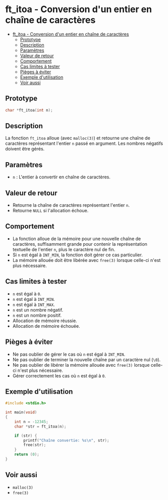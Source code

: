 # ft_itoa - Conversion d'un entier en chaîne de caractères

- [ft\_itoa - Conversion d'un entier en chaîne de caractères](#ft_itoa---conversion-dun-entier-en-chaîne-de-caractères)
	- [Prototype](#prototype)
	- [Description](#description)
	- [Paramètres](#paramètres)
	- [Valeur de retour](#valeur-de-retour)
	- [Comportement](#comportement)
	- [Cas limites à tester](#cas-limites-à-tester)
	- [Pièges à éviter](#pièges-à-éviter)
	- [Exemple d'utilisation](#exemple-dutilisation)
	- [Voir aussi](#voir-aussi)

## Prototype

```c
char *ft_itoa(int n);
```

## Description

La fonction `ft_itoa` alloue (avec `malloc(3)`) et retourne une chaîne de caractères représentant l'entier `n` passé en argument. Les nombres négatifs doivent être gérés.

## Paramètres

* `n` : L'entier à convertir en chaîne de caractères.

## Valeur de retour

* Retourne la chaîne de caractères représentant l'entier `n`.
* Retourne `NULL` si l'allocation échoue.

## Comportement

* La fonction alloue de la mémoire pour une nouvelle chaîne de caractères, suffisamment grande pour contenir la représentation textuelle de l'entier `n`, plus le caractère nul de fin.
* Si `n` est égal à `INT_MIN`, la fonction doit gérer ce cas particulier.
* La mémoire allouée doit être libérée avec `free(3)` lorsque celle-ci n'est plus nécessaire.

## Cas limites à tester

* `n` est égal à `0`.
* `n` est égal à `INT_MIN`.
* `n` est égal à `INT_MAX`.
* `n` est un nombre négatif.
* `n` est un nombre positif.
* Allocation de mémoire réussie.
* Allocation de mémoire échouée.

## Pièges à éviter

* Ne pas oublier de gérer le cas où `n` est égal à `INT_MIN`.
* Ne pas oublier de terminer la nouvelle chaîne par un caractère nul (`\0`).
* Ne pas oublier de libérer la mémoire allouée avec `free(3)` lorsque celle-ci n'est plus nécessaire.
* Gérer correctement les cas où `n` est égal à `0`.

## Exemple d'utilisation

```c
#include <stdio.h>

int main(void)
{
    int n = -12345;
    char *str = ft_itoa(n);

    if (str) {
        printf("Chaîne convertie: %s\n", str);
        free(str);
    }
    return (0);
}
```

## Voir aussi

* `malloc(3)`
* `free(3)`
